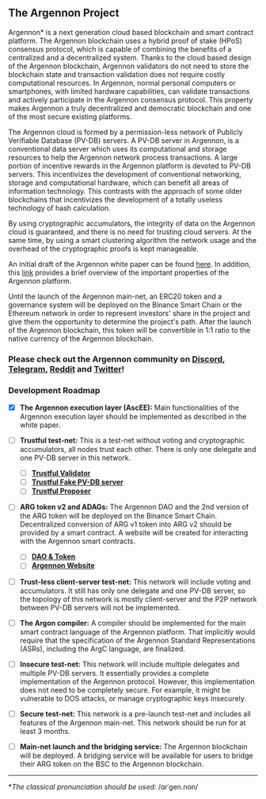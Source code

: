 

## The Argennon Project

Argennon* is a next generation cloud based blockchain and smart
contract platform. The Argennon blockchain uses
a hybrid proof of stake (HPoS) consensus protocol, which is capable of combining the benefits of
a centralized and a decentralized system. Thanks to the cloud
based design of the Argennon blockchain, Argennon validators do not need to store the blockchain state and
transaction validation does not require costly
computational resources. In Argennon, normal personal computers or smartphones, with limited hardware capabilities, can
validate transactions and actively
participate in the Argennon consensus protocol. This property makes Argennon a truly decentralized and
democratic blockchain and one of the most secure existing platforms.

The Argennon cloud is formed by a permission-less network of Publicly Verifiable Database (PV-DB) servers. A
PV-DB server in Argennon, is a conventional data server which uses its computational and
storage resources to help the Argennon network process transactions. A large portion of incentive rewards in
the Argennon platform is devoted to PV-DB servers. This incentivizes the development of conventional
networking, storage and computational hardware, which can benefit all areas of information technology.
This contrasts with the approach of some older blockchains that incentivizes the development of a totally
useless technology of hash calculation.

By using cryptographic accumulators, the integrity of data on the Argennon cloud is guaranteed, and there
is no need for trusting cloud servers. At the same time, by using a smart clustering algorithm the network usage
and the overhead of the cryptographic proofs is kept manageable.

An initial draft of the Argennon white paper can be
found [here](https://raw.githubusercontent.com/aybehrouz/AVM/main/pdf/A.pdf). In addition,
this [link](https://github.com/aybehrouz/argennon#readme) provides a brief overview of the important properties of the Argennon
platform.

Until the launch of the Argennon main-net, an ERC20 token and a governance system will be deployed on the Binance Smart
Chain or the Ethereum network in order to represent investors' share in the project and give them the opportunity to
determine the project's path. After the launch of the Argennon blockchain, this token will be convertible in 1:1 ratio
to the native currency of the Argennon blockchain.


### Please check out the Argennon community on [Discord](https://discord.gg/7u3cXNt5yN), [Telegram](https://t.me/Argennon_Chat), [Reddit](https://www.reddit.com/r/Argennon/) and [Twitter](https://twitter.com/Argennon_org)!



### Development Roadmap

- [x] **The Argennon execution layer (AscEE):** Main functionalities of the Argennon execution layer should be implemented as described in the white paper.

- [ ] **Trustful test-net:** This is a test-net without voting and cryptographic accumulators, all nodes trust each other. There is only one delegate and one PV-DB server in this network.
  - [ ] **[Trustful Validator](https://github.com/orgs/Argennon-Project/projects/4)**
  - [ ] **[Trustful Fake PV-DB server](https://github.com/orgs/Argennon-Project/projects/5)**
  - [ ] **[Trustful Proposer](https://github.com/orgs/Argennon-Project/projects/6)**

- [ ] **ARG token v2 and ADAGs:** The Argennon DAO and the 2nd version of the ARG token will be deployed on the Binance Smart Chain. Decentralized conversion of ARG v1 token into ARG v2 should be provided by a smart contract. A website will be created for interacting with the Argennon smart contracts.
  - [ ] **[DAO & Token](https://github.com/orgs/Argennon-Project/projects/8)**
  - [ ] **[Argennon Website](https://github.com/orgs/Argennon-Project/projects/7)**

- [ ] **Trust-less client-server test-net:** This network will include voting and accumulators. It still has only one delegate and one PV-DB server, so the topology of this network is mostly client-server and the P2P network between PV-DB servers will not be implemented.

- [ ] **The Argon compiler:** A compiler should be implemented for the main smart contract language of the Argennon platform. That implicitly would require that the specification of the Argennon Standard Representations (ASRs), including the ArgC language, are finalized.
 
- [ ] **Insecure test-net:** This network will include multiple delegates and multiple PV-DB servers. It essentially provides a complete implementation of the Argennon protocol. However, this implementation does not need to be completely secure. For example, it might be vulnerable to DOS attacks, or manage cryptographic keys insecurely.

- [ ] **Secure test-net:** This network is a pre-launch test-net and includes all features of the Argennon main-net. This network should be run for at least 3 months.

- [ ] **Main-net launch and the bridging service:** The Argennon blockchain will be deployed. A bridging service will be available for users to bridge their ARG token on the BSC to the Argennon blockchain.

_______

**The classical pronunciation should be used:* /ɑrˈɡen.non/
<!--

**Here are some ideas to get you started:**

🙋‍♀️ A short introduction - what is your organization all about?
🌈 Contribution guidelines - how can the community get involved?
👩‍💻 Useful resources - where can the community find your docs? Is there anything else the community should know?
🍿 Fun facts - what does your team eat for breakfast?
🧙 Remember, you can do mighty things with the power of [Markdown](https://docs.github.com/github/writing-on-github/getting-started-with-writing-and-formatting-on-github/basic-writing-and-formatting-syntax)
-->
